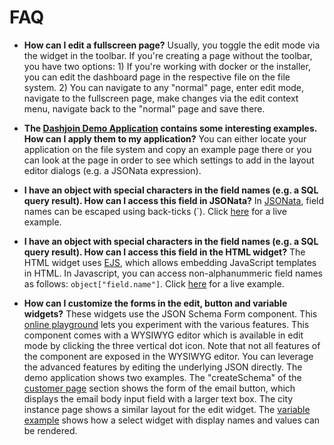 # FAQ

* **How can I edit a fullscreen page?** Usually, you toggle the edit mode via the widget in the toolbar. If you're creating a page without the toolbar, you have two options: 1) If you're working with docker or the installer, you can edit the dashboard page in the respective file on the file system. 2) You can navigate to any "normal" page, enter edit mode, navigate to the fullscreen page, make changes via the edit context menu, navigate back to the "normal" page and save there.

* **The [Dashjoin Demo Application](https://github.com/dashjoin/dashjoin-demo) contains some interesting examples. How can I apply them to my application?** You can either locate your application on the file system and copy an example page there or you can look at the page in order to see which settings to add in the layout editor dialogs (e.g. a JSONata expression).

* **I have an object with special characters in the field names (e.g. a SQL query result). How can I access this field in JSONata?** In [JSONata](https://docs.jsonata.org/simple#navigating-json-objects), field names can be escaped using back-ticks (`). Click [here](https://demo.my.dashjoin.com/#/page/html) for a live example.

* **I have an object with special characters in the field names (e.g. a SQL query result). How can I access this field in the HTML widget?** The HTML widget uses [EJS](https://ejs.co/), which allows embedding JavaScript templates in HTML. In Javascript, you can access non-alphanummeric field names as follows: `object["field.name"]`. Click [here](https://demo.my.dashjoin.com/#/page/html) for a live example.

* **How can I customize the forms in the edit, button and variable widgets?** These widgets use the JSON Schema Form component. This [online playground]() lets you experiment with the various features. This component comes with a WYSIWYG editor which is available in edit mode by clicking the three vertical dot icon. Note that not all features of the component are exposed in the WYSIWYG editor. You can leverage the advanced features by editing the underlying JSON directly. The demo application shows two examples. The "createSchema" of the [customer page](https://github.com/dashjoin/dashjoin-demo/blob/main/model/dj-database/dj%252Fnorthwind.json) section shows the form of the email button, which displays the email body input field with a larger text box. The city instance page shows a similar layout for the edit widget. The [variable example](https://github.com/dashjoin/dashjoin-demo/blob/main/model/page/variable.json) shows how a select widget with display names and values can be rendered.
